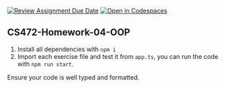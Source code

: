 [![Review Assignment Due Date](https://classroom.github.com/assets/deadline-readme-button-22041afd0340ce965d47ae6ef1cefeee28c7c493a6346c4f15d667ab976d596c.svg)](https://classroom.github.com/a/9VFxePdJ)
[![Open in Codespaces](https://classroom.github.com/assets/launch-codespace-2972f46106e565e64193e422d61a12cf1da4916b45550586e14ef0a7c637dd04.svg)](https://classroom.github.com/open-in-codespaces?assignment_repo_id=16892827)
## CS472-Homework-04-OOP
1. Install all dependencies with `npm i`
2. Import each exercise file and test it from `app.ts`, you can run the code with `npm run start`.
  
Ensure your code is well typed and formatted.

